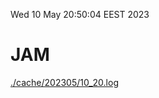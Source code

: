Wed 10 May 20:50:04 EEST 2023
# JAM
<a href='./cache/202305/10_20.log'>./cache/202305/10_20.log</a>
